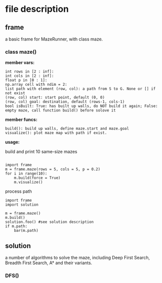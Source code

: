# file description

## frame
a basic frame for MazeRunner, with class maze.

### class maze()
**member vars:**
```
int rows in [2 : inf]:
int cols in [2 : inf]:
float p in [0 : 1]:
np.array cell with ndim = 2:
list path with element (row, col): a path from S to G. None or [] if not exist
(row, col) start: start point, default (0, 0)
(row, col) goal: destination, default (rows-1, cols-1)
bool isBuilt: True: has built up walls, do NOT build it again; False: empty maze, call function build() before solove it
```

**member funcs:**
```
build(): build up walls, define maze.start and maze.goal
visualize(): plot maze map with path if exist.
```

**usage:**

build and print 10 same-size mazes
```

import frame
m = frame.maze(rows = 5, cols = 5, p = 0.2)
for i in range(10):
	m.build(force = True)
	m.visualize()
```
process path
```
import frame
import solution

m = frame.maze()
m.build()
solution.foo() #see solution description
if m.path:
	bar(m.path)
```

## solution
a number of algorithms to solve the maze, including Deep First Search, Breadth First Search, A* and their variants.

### DFS()